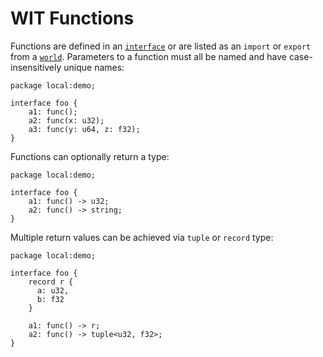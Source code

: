 # WIT Functions

Functions are defined in an [`interface`][interfaces] or are listed as an
`import` or `export` from a [`world`][worlds]. Parameters to a function must all
be named and have case-insensitively unique names:

```wit
package local:demo;

interface foo {
    a1: func();
    a2: func(x: u32);
    a3: func(y: u64, z: f32);
}
```

Functions can optionally return a type:

```wit
package local:demo;

interface foo {
    a1: func() -> u32;
    a2: func() -> string;
}
```

Multiple return values can be achieved via `tuple` or `record` type:

```wit
package local:demo;

interface foo {
    record r {
      a: u32,
      b: f32
    }

    a1: func() -> r;
    a2: func() -> tuple<u32, f32>;
}
```

[interfaces]: interfaces.md
[worlds]: worlds.md
